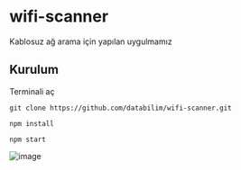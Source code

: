 # wifi-scanner
Kablosuz ağ arama için yapılan uygulmamız

## Kurulum 

Terminali aç 
```
git clone https://github.com/databilim/wifi-scanner.git

npm install 

npm start 
```

![image](https://user-images.githubusercontent.com/3524546/39626874-6b17e746-4fac-11e8-87e5-d67794616fc6.png)
